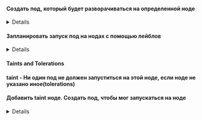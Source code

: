#### Создать под, который будет разворачиваться на определенной ноде
<details>

```bash
kubectl run nginx --image=nginx --dry-run=client -oyaml >nginx.yaml
```
* Поле nodeName имя ноды
```yaml
---
apiVersion: v1
kind: Pod
metadata:
  creationTimestamp: null
  labels:
    run: nginx
  name: nginx
spec:
  containers:
  - image: nginx
    name: nginx
    resources: {}
  dnsPolicy: ClusterFirst
  restartPolicy: Always
  nodeName: cks-worker2
status: {}
```
  
</details>

#### Запланировать запуск под на нодах с помощью лейблов
<details>

* Добавить лейбл key=val1 на ноду key=val2 на другую ноду
* Запустить два пода, чтобы они запустились на соответствующих нода
``` bash
kubectl label nodes cks-worker key=val  
kubectl label nodes cks-worker1 key=val1
```
```yaml
---
apiVersion: v1
kind: Pod
metadata:
  creationTimestamp: null
  labels:
    run: nginx
  name: nginx
spec:
  containers:
  - image: nginx
    name: nginx
    resources: {}
  dnsPolicy: ClusterFirst
  restartPolicy: Always
  nodeSelector:
    key: val
status: {}

---
apiVersion: v1
kind: Pod
metadata:
  creationTimestamp: null
  labels:
    run: nginx1
  name: nginx1
spec:
  containers:
  - image: nginx
    name: nginx
    resources: {}
  dnsPolicy: ClusterFirst
  restartPolicy: Always
  nodeSelector:
    key: val1
status: {}
```

* Сделать то же самое с deployment

```yaml
---
apiVersion: apps/v1
kind: Deployment
metadata:
  creationTimestamp: null
  labels:
    app: nginx
  name: nginx
spec:
  replicas: 3
  selector:
    matchLabels:
      app: nginx
  strategy: {}
  template:
    metadata:
      creationTimestamp: null
      labels:
        app: nginx
    spec:
      containers:
      - image: nginx
        name: nginx
        resources: {}
      nodeSelector:
        key: val
status: {}
```
</details>

#### Taints and Tolerations
#### taint - Ни один под не должен запуститься на этой ноде, если ноде не указано иное(tolerations)
#### Добавить taint ноде. Создать под, чтобы мог запускаться на ноде

<details>

* При условии, что есть taint с любым значением
```bash
kubectl taint node victoria key=val:NoSchedule  

```
```yaml
---
apiVersion: v1
kind: Pod
metadata:
  creationTimestamp: null
  labels:
    run: nginx
  name: nginx
spec:
  containers:
  - image: nginx
    name: nginx
    resources: {}
  dnsPolicy: ClusterFirst
  restartPolicy: Always
  tolerations:
  - key:
    operator: "Exists"
    effect: "NoSchedule"
status: {}
```

</details>